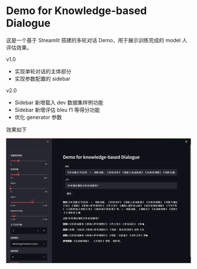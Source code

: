 # Demo for Knowledge-based Dialogue

这是一个基于 Streamlit 搭建的多轮对话 Demo，用于展示训练完成的 model 人评估效果。

v1.0
- 实现单轮对话的主体部分
- 实现参数配置的 sidebar

v2.0
- Sidebar 新增载入 dev 数据集样例功能
- Sidebar 新增评估 bleu f1 等得分功能
- 优化 generator 参数

效果如下

![](demo.png)